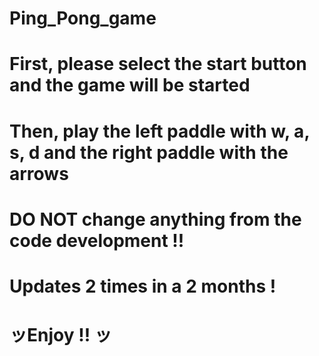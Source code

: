 # Ping_Pong_game
# First, please select the start button and the game will be started
# Then, play the left paddle with w, a, s, d and the right paddle with the arrows 
# DO NOT change anything from the code development !!
# Updates 2 times in a 2 months ! 

# ッEnjoy !! ッ
